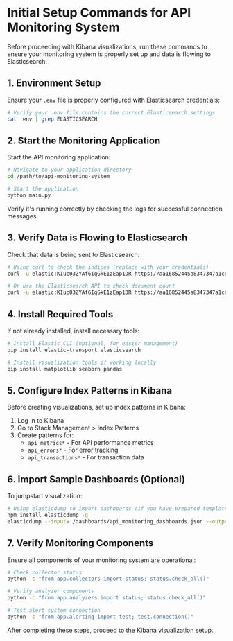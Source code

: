 # Initial Setup Commands for API Monitoring System

Before proceeding with Kibana visualizations, run these commands to ensure your monitoring system is properly set up and data is flowing to Elasticsearch.

## 1. Environment Setup

Ensure your `.env` file is properly configured with Elasticsearch credentials:

```bash
# Verify your .env file contains the correct Elasticsearch settings
cat .env | grep ELASTICSEARCH
```

## 2. Start the Monitoring Application

Start the API monitoring application:

```bash
# Navigate to your application directory
cd /path/to/api-monitoring-system

# Start the application
python main.py
```

Verify it's running correctly by checking the logs for successful connection messages.

## 3. Verify Data is Flowing to Elasticsearch

Check that data is being sent to Elasticsearch:

```bash
# Using curl to check the indices (replace with your credentials)
curl -u elastic:KIuc03ZYAf6IqGkE1zEap1DR https://aa16852445a8347347a1ce1a2e4eae7f50.us-east-2.aws.elastic-cloud.com:9243/_cat/indices

# Or use the Elasticsearch API to check document count
curl -u elastic:KIuc03ZYAf6IqGkE1zEap1DR https://aa16852445a8347347a1ce1a2e4eae7f50.us-east-2.aws.elastic-cloud.com:9243/api_metrics*/_count
```

## 4. Install Required Tools

If not already installed, install necessary tools:

```bash
# Install Elastic CLI (optional, for easier management)
pip install elastic-transport elasticsearch

# Install visualization tools if working locally
pip install matplotlib seaborn pandas
```

## 5. Configure Index Patterns in Kibana

Before creating visualizations, set up index patterns in Kibana:

1. Log in to Kibana
2. Go to Stack Management > Index Patterns
3. Create patterns for:
   - `api_metrics*` - For API performance metrics
   - `api_errors*` - For error tracking
   - `api_transactions*` - For transaction data

## 6. Import Sample Dashboards (Optional)

To jumpstart visualization:

```bash
# Using elasticdump to import dashboards (if you have prepared templates)
npm install elasticdump -g
elasticdump --input=./dashboards/api_monitoring_dashboards.json --output=https://elastic:KIuc03ZYAf6IqGkE1zEap1DR@aa16852445a8347347a1ce1a2e4eae7f50.us-east-2.aws.elastic-cloud.com:9243/.kibana --type=data
```

## 7. Verify Monitoring Components

Ensure all components of your monitoring system are operational:

```bash
# Check collector status
python -c "from app.collectors import status; status.check_all()"

# Verify analyzer components
python -c "from app.analyzers import status; status.check_all()"

# Test alert system connection
python -c "from app.alerting import test; test.connection()"
```

After completing these steps, proceed to the Kibana visualization setup. 